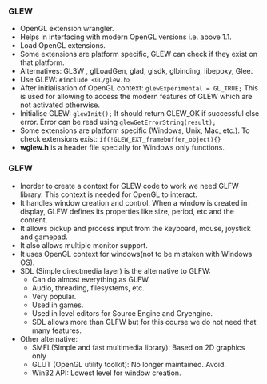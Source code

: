 ### GLEW
* OpenGL extension wrangler.
* Helps in interfacing with modern OpenGL versions i.e. above 1.1.
* Load OpenGL extensions.
* Some extensions are platform specific, GLEW can check if they exist on that platform.
* Alternatives: GL3W , glLoadGen, glad, glsdk, glbinding, libepoxy, Glee.
* Use GLEW: `#include <GL/glew.h>`
* After initialisation of OpenGL context: `glewExperimental = GL_TRUE;`
This is used for allowing to access the modern features of GLEW which are not activated ptherwise.
* Initialise GLEW: `glewInit();`
It should return GLEW_OK if successful else error. Error can be read using `glewGetErrorString(result);`
* Some extensions are platform specific (Windows, Unix, Mac, etc.). To check extensions exist: `if(!GLEW_EXT_framebuffer_object){}`
* **wglew.h** is a header file specially for Windows only functions.

### GLFW
* Inorder to create a context for GLEW code to work we need GLFW library. This context is needed for OpenGL to interact.
* It handles window creation and control. When a window is created in display, GLFW defines its properties like size, period, etc and the content.
* It allows pickup and process input from the keyboard, mouse, joystick and gamepad.
* It also allows multiple monitor support.
* It uses OpenGL context for windows(not to be mistaken with Windows OS).
* SDL (Simple directmedia layer) is the alternative to GLFW:
  - Can do almost everything as GLFW.
  - Audio, threading, filesystems, etc.
  - Very popular.
  - Used in games.
  - Used in level editors for Source Engine and Cryengine.
  - SDL allows more than GLFW but for this course we do not need that many features.
* Other alternative:
    - SMFL(Simple and fast multimedia library): Based on 2D graphics only
    - GLUT (OpenGL utility toolkit): No longer maintained. Avoid.
    - Win32 API: Lowest level for window creation.